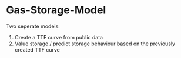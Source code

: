 # Gas-Storage-Model
Two seperate models:
1. Create a TTF curve from public data
2. Value storage / predict storage behaviour based on the previously created TTF curve
